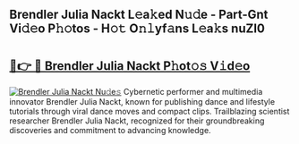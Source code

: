 ## Brendler Julia Nackt L𝚎a𝚔ed N𝚞𝚍e - Part-Gnt Vi𝚍𝚎o P𝚑𝚘tos - H𝚘𝚝 O𝚗𝚕yf𝚊ns L𝚎a𝚔s nuZI0

# <h2><a href="http://kfanr3.oniu.top/?m=Brendler+Julia+Nackt">🔗👉 🔴 Brendler Julia Nackt P𝚑ot𝚘𝚜 V𝚒d𝚎o</a></h2>

[![Brendler Julia Nackt Nu𝚍e𝚜](https://i.imgur.com/0qMVB7G.gif)](http://kfanr3.oniu.top/?m=Brendler+Julia+Nackt)
Cybernetic performer and multimedia innovator Brendler Julia Nackt, known for publishing dance and lifestyle tutorials through viral dance moves and compact clips. Trailblazing scientist researcher Brendler Julia Nackt, recognized for their groundbreaking discoveries and commitment to advancing knowledge.  
